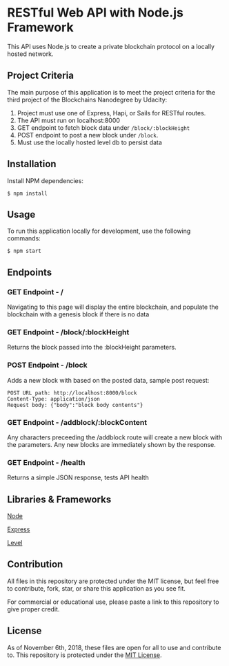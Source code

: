 # RESTful Web API with Node.js Framework

This API uses Node.js to create a private blockchain protocol on a locally hosted network.

## Project Criteria

The main purpose of this application is to meet the project criteria for the third project of the Blockchains Nanodegree by Udacity:

1. Project must use one of Express, Hapi, or Sails for RESTful routes.
2. The API must run on localhost:8000
3. GET endpoint to fetch block data under `/block/:blockHeight`
4. POST endpoint to post a new block under `/block`.
5. Must use the locally hosted level db to persist data

## Installation

Install NPM dependencies:
```
$ npm install
```

## Usage

To run this application locally for development, use the following commands:

```
$ npm start
```

## Endpoints

### GET Endpoint - /

Navigating to this page will display the entire blockchain, and populate the blockchain with a genesis block if there is no data

### GET Endpoint - /block/:blockHeight

Returns the block passed into the :blockHeight parameters.

### POST Endpoint - /block

Adds a new block with based on the posted data, sample post request:

```
POST URL path: http://localhost:8000/block
Content-Type: application/json
Request body: {"body":"block body contents"}
```

### GET Endpoint - /addblock/:blockContent

Any characters preceeding the /addblock route will create a new block with the parameters. Any new blocks are immediately shown by the response.

### GET Endpoint - /health

Returns a simple JSON response, tests API health

## Libraries & Frameworks

[Node](https://nodejs.org/en/)

[Express](https://expressjs.com/)

[Level](http://leveldb.org/)

## Contribution

All files in this repository are protected under the MIT license, but feel free to contribute, fork, star, or share this application as you see fit.

For commercial or educational use, please paste a link to this repository to give proper credit.

## License

As of November 6th, 2018, these files are open for all to use and contribute to. This repository is protected under the [MIT License](http://choosealicense.com/licenses/mit/).
